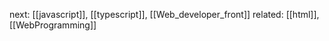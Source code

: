
next: [[javascript]], [[typescript]], [[Web_developer_front]]
related: [[html]], [[WebProgramming]]
